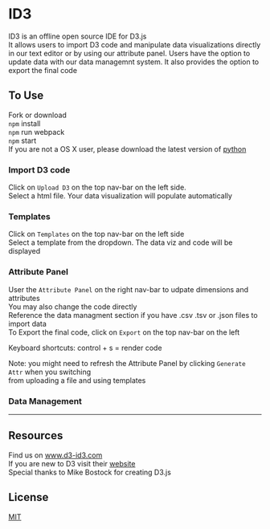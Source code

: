 # ID3
ID3 is an offline open source IDE for D3.js  
It allows users to import D3 code and manipulate data visualizations directly in our text editor or by using our attribute panel. Users have the option to update data with our data managemnt system. It also provides the option to export the final code 


## To Use
Fork or download  
`npm` install  
`npm` run webpack  
`npm` start  
If you are not a OS X user, please download the latest version of [python](https://www.python.org/downloads/)

### Import D3 code
Click on `Upload D3` on the top nav-bar on the left side.  
Select a html file. Your data visualization will populate automatically

### Templates
Click on `Templates` on the top nav-bar on the left side    
Select a template from the dropdown. The data viz and code will be displayed

### Attribute Panel
User the `Attribute Panel` on the right nav-bar to udpate dimensions and attributes  
You may also change the code directly  
Reference the data managment section if you have .csv .tsv or .json files to import data  
To Export the final code, click on `Export` on the top nav-bar on the left

Keyboard shortcuts:
control + s = render code

Note: you might need to refresh the Attribute Panel by clicking `Generate Attr` when you switching  
from uploading a file and using templates

### Data Management
****

## Resources

Find us on www.d3-id3.com  
If you are new to D3 visit their [website](https://d3js.org/)  
Special thanks to Mike Bostock for creating D3.js  

## License
[MIT](https://spdx.org/licenses/MIT.html#licenseText) 

